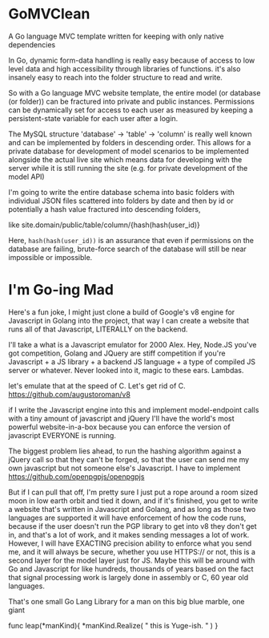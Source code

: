 # GoMVClean
A Go language MVC template written for keeping with only native dependencies

In Go, dynamic form-data handling is really easy because of access to low level data and high accessibility through libraries of functions. it's also insanely easy to reach into the folder structure to read and write.

So with a Go language MVC website template, the entire model (or database (or folder)) can be fractured into private and public instances. Permissions can be dynamically set for access to each user as measured by keeping a persistent-state variable for each user after a login.

The MySQL structure 'database' -> 'table' -> 'column' is really well known and can be implemented by folders in descending order. This allows for a private database for development of model scenarios to be implemented alongside the actual live site which means data for developing with the server while it is still running the site (e.g. for private development of the model API)

I'm going to write the entire database schema into basic folders with individual JSON files scattered into folders by date and then by id or potentially a hash value fractured into descending folders,

like site.domain/public/table/column/{hash(hash(user_id)}

Here, `hash(hash(user_id))` is an assurance that even if permissions on the database are failing, brute-force search of the database will still be near impossible or impossible.


# I'm Go-ing Mad
Here's a fun joke, I might just clone a build of Google's v8 engine for Javascript in Golang into the project, that way I can create a website that runs all of that Javascript, LITERALLY on the backend.

I'll take a what is a Javascript emulator for 2000 Alex. Hey, Node.JS you've got competition, Golang and JQuery are stiff competition if you're Javascript + a JS library + a backend JS language + a type of compiled JS server or whatever.
Never looked into it, magic to these ears. Lambdas.

let's emulate that at the speed of C. Let's get rid of C. https://github.com/augustoroman/v8

if I write the Javascript engine into this and implement model-endpoint calls with a tiny amount of javascript and jQuery I'll have the world's most powerful website-in-a-box because you can enforce the version of javascript EVERYONE is running.

The biggest problem lies ahead, to run the hashing algorithm against a jQuery call so that they can't be forged, so that the user can send me my own javascript but not someone else's Javascript. I have to implement https://github.com/openpgpjs/openpgpjs

But if I can pull that off, I'm pretty sure I just put a rope around a room sized moon in low earth orbit and tied it down, and if it's finished, you get to write a website that's written in Javascript and Golang, and as long as those two languages are supported it will have enforcement of how the code runs, because if the user doesn't run the PGP library to get into v8 they don't get in, and that's a lot of work, and it makes sending messages a lot of work. However, I will have EXACTING precision ability to enforce what you send me, and it will always be secure, whether you use HTTPS:// or not, this is a second layer for the model layer just for JS. Maybe this will be around with Go and Javascript for like hundreds, thousands of years based on the fact that signal processing work is largely done in assembly or C, 60 year old languages.

That's one small Go Lang Library for a man on this big blue marble, one giant

func leap(*manKind){ *manKind.Realize( " this is Yuge-ish. " )  }
